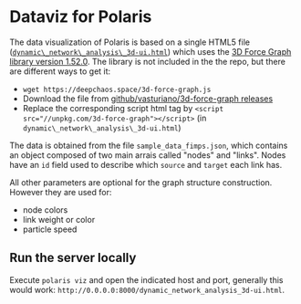 # Dataviz for Polaris

The data visualization of Polaris is based on a single HTML5 file ([`dynamic\_network\_analysis\_3d-ui.html`](dynamic_network_analysis_3d-ui.html)) which uses the [3D Force Graph library version 1.52.0](https://vasturiano.github.io/3d-force-graph/). The library is not included in the the repo, but there are different ways to get it:
 - `wget https://deepchaos.space/3d-force-graph.js`
 - Download the file from [github/vasturiano/3d-force-graph releases](https://github.com/vasturiano/3d-force-graph/releases)
 - Replace the corresponding script html tag by `<script src="//unpkg.com/3d-force-graph"></script>` (in `dynamic\_network\_analysis\_3d-ui.html`)

The data is obtained from the file `sample_data_fimps.json`, which contains an object composed of two main arrais called "nodes" and "links". Nodes have an `id` field used to describe which `source` and `target` each link has.

All other parameters are optional for the graph structure construction. However they are used for:
 - node colors
 - link weight or color
 - particle speed

## Run the server locally
Execute `polaris viz` and open the indicated host and port, generally this would work: `http://0.0.0.0:8000/dynamic_network_analysis_3d-ui.html`.
